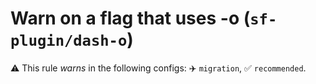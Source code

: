 # Warn on a flag that uses -o (`sf-plugin/dash-o`)

⚠️ This rule _warns_ in the following configs: ✈️ `migration`, ✅ `recommended`.

<!-- end auto-generated rule header -->
